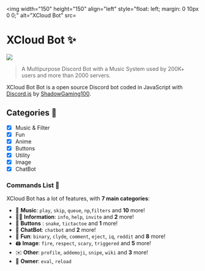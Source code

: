 <img width="150" height="150" align="left" style="float: left; margin: 0 10px 0 0;" alt="XCloud Bot" src=

# XCloud Bot ✨

[![](https://img.shields.io/badge/discord.js-v12.5.3-blue.svg?logo=npm)](https://github.com/discordjs)
>  A Multipurpose Discord Bot with a Music System used by 200K+ users and more than 2000 servers.

XCloud Bot Bot is a open source Discord bot coded in JavaScript with [Discord.js](https://discord.js.org) by [ShadowGaming100](https://github.com/ShadowGaming100).  

## Categories 📑
- [x] Music & Filter
- [x] Fun
- [x] Anime
- [x] Buttons
- [x] Utility
- [X] Image
- [X] ChatBot

### Commands List 💫 

XCloud Bot has a lot of features, with **7 main categories**:

*   🎵 **Music**: `play`, `skip`, `queue`, `np`,`filters` and **10** more! 
*   👩‍💼 **Information**: `info`, `help`, `invite` and **2** more! 
*   🔲 **Buttons** : `snake`, `tictactoe` and **1** more!
*   🤖 **ChatBot**: `chatbot` and **2** more! 
*   👻 **Fun**: `binary`, `clyde`, `comment`, `eject`, `iq`, `reddit` and **8** more!
*   🖨️ **Image**: `fire`, `respect`, `scary`, `triggered` and **5** more! 
*   ✉️ **Other**: `profile`, `addemoji`, `snipe`, `wiki` and **3** more!
*   👑 **Owner**: `eval`, `reload`
